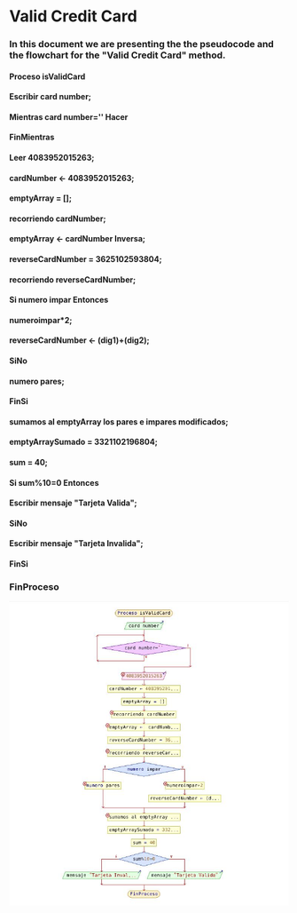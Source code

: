 # Valid Credit Card

### In this document we are presenting the the pseudocode and the flowchart for the "Valid Credit Card" method.

#### Proceso isValidCard
####	Escribir card number;
####	Mientras card number='' Hacer
####	FinMientras
####	Leer 4083952015263;
####	cardNumber <- 4083952015263;
####	emptyArray = [];
####	recorriendo cardNumber;
####	emptyArray <-  cardNumber Inversa;
####	reverseCardNumber = 3625102593804;
####	recorriendo reverseCardNumber;
####	Si numero impar Entonces
####		numeroimpar*2;
####		reverseCardNumber <- (dig1)+(dig2);
####	SiNo
####		numero pares;
####	FinSi
####	sumamos al emptyArray los pares e impares modificados;
####	emptyArraySumado = 3321102196804;
####	sum = 40;
####	Si sum%10=0 Entonces
####		Escribir mensaje "Tarjeta Valida";
####	SiNo
####		Escribir mensaje "Tarjeta Invalida";
####	FinSi
### FinProceso

![flowchart](isValidCard_diagramaDeFlujo.JPG)

